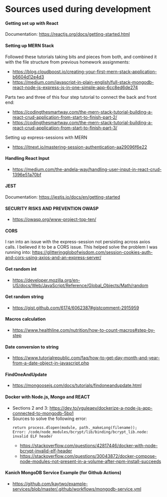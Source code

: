# Sources used during development

#### Getting set up with React
Documentation: https://reactjs.org/docs/getting-started.html

#### Setting up MERN Stack
Followed these tutorials taking bits and pieces from both, and combined it with the file structure from previous homework assignments: 
- https://blog.cloudboost.io/creating-your-first-mern-stack-application-b6604d12e4d3
- https://medium.com/javascript-in-plain-english/full-stack-mongodb-react-node-js-express-js-in-one-simple-app-6cc8ed6de274

Parts two and three of this four step tutorial to connect the back and front end:
- https://codingthesmartway.com/the-mern-stack-tutorial-building-a-react-crud-application-from-start-to-finish-part-2/
- https://codingthesmartway.com/the-mern-stack-tutorial-building-a-react-crud-application-from-start-to-finish-part-3/

Setting up express-sessions with MERN
- https://itnext.io/mastering-session-authentication-aa29096f6e22

#### Handling React Input
- https://medium.com/the-andela-way/handling-user-input-in-react-crud-1396e51a70bf

#### JEST
Documentation: https://jestjs.io/docs/en/getting-started

#### SECURITY RISKS AND PREVENTION OWASP
- https://owasp.org/www-project-top-ten/

#### CORS
I ran into an issue with the express-session not persisting across axios calls. I believed it to be a CORS issue. This helped solve the problem I was running into: https://glitteringglobofwisdom.com/session-cookies-auth-and-cors-using-axios-and-an-express-server/

#### Get random int 
- https://developer.mozilla.org/en-US/docs/Web/JavaScript/Reference/Global_Objects/Math/random

#### Get random string
- https://gist.github.com/6174/6062387#gistcomment-2915959

#### Macros calculation
- https://www.healthline.com/nutrition/how-to-count-macros#step-by-step

#### Date conversion to string
- https://www.tutorialrepublic.com/faq/how-to-get-day-month-and-year-from-a-date-object-in-javascript.php

#### FindOneAndUpdate
- https://mongoosejs.com/docs/tutorials/findoneandupdate.html

#### Docker with Node.js, Mongo and REACT
- Sections 2 and 3: https://dev.to/vguleaev/dockerize-a-node-js-app-connected-to-mongodb-5bp1
- Sources to solve the following error:
    ```
    return process.dlopen(module, path._makeLong(filename));
    Error: /code/node_modules/bcrypt/lib/binding/bcrypt_lib.node: invalid ELF header
    ```
    - https://stackoverflow.com/questions/42817446/docker-with-node-bcrypt-invalid-elf-header
    - https://stackoverflow.com/questions/30043872/docker-compose-node-modules-not-present-in-a-volume-after-npm-install-succeeds 

#### Kanich MongoDB Service Example (for Github Actions)
- https://github.com/kaytwo/example-services/blob/master/.github/workflows/mongodb-service.yml
